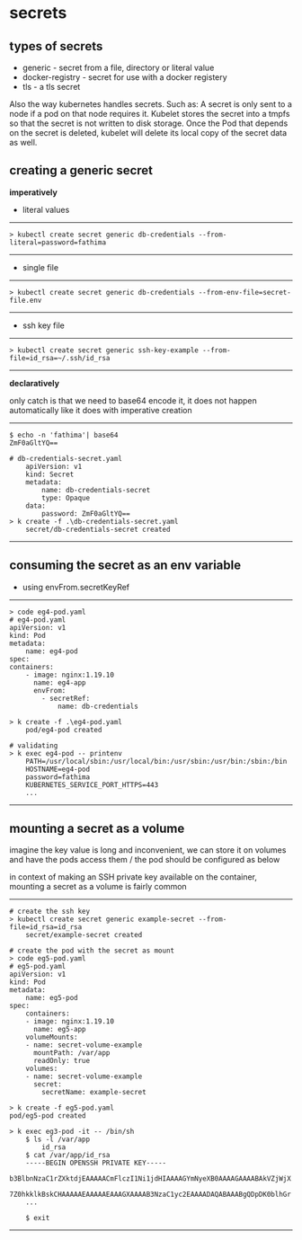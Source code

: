 # secrets

## types of secrets

* generic - secret from a file, directory or literal value
* docker-registry - secret for use with a docker registery
* tls - a tls secret

Also the way kubernetes handles secrets. Such as:
    A secret is only sent to a node if a pod on that node requires it.
    Kubelet stores the secret into a tmpfs so that the secret is not written to disk storage.
    Once the Pod that depends on the secret is deleted, kubelet will delete its local copy of the secret data as well.

## creating a generic secret

**imperatively**

* literal values
--- 
    > kubectl create secret generic db-credentials --from-literal=password=fathima
---
* single file  
---
    > kubectl create secret generic db-credentials --from-env-file=secret-file.env
---
* ssh key file
---
    > kubectl create secret generic ssh-key-example --from-file=id_rsa=~/.ssh/id_rsa
---

**declaratively**

only catch is that we need to base64 encode it, it does not happen automatically like it does with imperative creation

---
    $ echo -n 'fathima'| base64
    ZmF0aGltYQ==

    # db-credentials-secret.yaml
        apiVersion: v1
        kind: Secret
        metadata: 
            name: db-credentials-secret
            type: Opaque
        data: 
            password: ZmF0aGltYQ==
    > k create -f .\db-credentials-secret.yaml
        secret/db-credentials-secret created
---

## consuming the secret as an env variable

* using envFrom.secretKeyRef 
---
    > code eg4-pod.yaml
    # eg4-pod.yaml
    apiVersion: v1
    kind: Pod
    metadata:
        name: eg4-pod
    spec:
    containers:
        - image: nginx:1.19.10
          name: eg4-app
          envFrom:
            - secretRef:
                name: db-credentials

    > k create -f .\eg4-pod.yaml
        pod/eg4-pod created
    
    # validating
    > k exec eg4-pod -- printenv
        PATH=/usr/local/sbin:/usr/local/bin:/usr/sbin:/usr/bin:/sbin:/bin
        HOSTNAME=eg4-pod
        password=fathima
        KUBERNETES_SERVICE_PORT_HTTPS=443
        ...
---

## mounting a secret as a volume

imagine the key value is long and inconvenient, we can store it on volumes and have the pods access them /
the pod should be configured as below

in context of making an SSH private key available on the container, mounting a secret as a volume is fairly common 

---
    # create the ssh key 
    > kubectl create secret generic example-secret --from-file=id_rsa=id_rsa
        secret/example-secret created
    
    # create the pod with the secret as mount
    > code eg5-pod.yaml
    # eg5-pod.yaml
    apiVersion: v1
    kind: Pod
    metadata:
        name: eg5-pod
    spec:
        containers:
        - image: nginx:1.19.10
          name: eg5-app
        volumeMounts:
        - name: secret-volume-example
          mountPath: /var/app
          readOnly: true
        volumes:
        - name: secret-volume-example
          secret:
            secretName: example-secret

    > k create -f eg5-pod.yaml
    pod/eg5-pod created

    > k exec eg3-pod -it -- /bin/sh
        $ ls -l /var/app
            id_rsa
        $ cat /var/app/id_rsa
        -----BEGIN OPENSSH PRIVATE KEY-----
        b3BlbnNzaC1rZXktdjEAAAAACmFlczI1Ni1jdHIAAAAGYmNyeXB0AAAAGAAAABAkVZjWjX
        7Z0hkklkBskCHAAAAAEAAAAAEAAAGXAAAAB3NzaC1yc2EAAAADAQABAAABgQDpDK0blhGr
        ...
        
        $ exit
---
